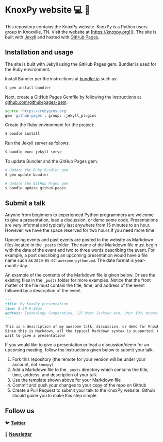 # KnoxPy website :computer: :snake:

This repository contains the KnoxPy website. KnoxPy is a Python users group in Knoxville, TN. Visit the website at [https://knoxpy.org](). The site is built with [Jekyll](https://jekyllrb.com) and hosted with [GitHub Pages](https://pages.github.com).

## Installation and usage

The site is built with Jekyll using the GitHub Pages gem. Bundler is used for the Ruby environment.

Install Bundler per the instructions at [bundler.io](https://bundler.io) such as:

```bash
$ gem install bundler
```

Next, create a GitHub Pages Gemfile by following the instructions at [github.com/github/pages-gem](https://github.com/github/pages-gem):

```bash
source 'https://rubygems.org'
gem 'github-pages', group: :jekyll_plugins
```

Create the Ruby environment for the project:

```bash
$ bundle install
```

Run the Jekyll server as follows:

```bash
$ bundle exec jekyll serve
```

To update Bundler and the GitHub Pages gem:

```bash
# Update the Ruby Bundler gem
$ gem update bundler

# Update the GitHub Pages gem
$ bundle update github-pages
```

## Submit a talk

Anyone from beginners to experienced Python programmers are welcome to give a presentation, lead a discussion, or demo some code. Presentations are very informal and typically last anywhere from 15 minutes to an hour. However, we have the space reserved for two hours if you need more time.

Upcoming events and past events are posted to the website as Markdown files located in the `_posts` folder. The name of the Markdown file must begin with the date of the event and two to three words describing the event. For example, a post describing an upcoming presentation would have a file name such as `2020-05-07-awesome-python.md`. The date format is year-month-day.

An example of the contents of the Markdown file is given below. Or see the existing files in the `_posts` folder for more examples. Notice that the front matter of the file must contain the title, time, and address of the event followed by a description of the event.

```markdown
---
title: My KnoxPy presentation
time: 6:30-8:30pm
address: Technology Cooperative, 127 West Jackson Ave, Unit 103, Knoxville, TN
---

This is a description of my awesome talk, discussion, or demo for KnoxPy.
Since this is Markdown, all the typical Markdown syntax is supported. Can't
wait to give a presentation!
```

If you would like to give a presentation or lead a discussion/demo for an upcoming meeting, follow the instructions given below to submit your talk.

1. Fork this repository (the remote for your version will be under your account, not `knoxpy`)
2. Add a Markdown file to the `_posts` directory which contains the title, time, address, and description of your talk
3. Use the template shown above for your Markdown file
4. Commit and push your changes to your copy of the repo on Github
5. Create a Pull Request to submit your talk to the KnoxPy website. Github should guide you to make this step simple.

## Follow us

:bird: **[Twitter](https://twitter.com/knoxpytn)**

:email: **[Newsletter](https://tinyletter.com/knoxpy)**
